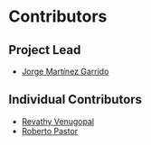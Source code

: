 # Contributors

## Project Lead

* [Jorge Martínez Garrido](https://github.com/jorgepiloto)

## Individual Contributors

* [Revathy Venugopal](https://github.com/Revathyvenugopal162)
* [Roberto Pastor](https://github.com/RobPasMue)
